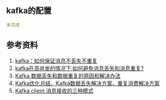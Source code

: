 ## kafka的配置

```yml
未完成
```

## 参考资料

1. [kafka：如何保证消息不丢失不重复](https://blog.csdn.net/weixin_38750084/article/details/82939435)
2. [kafka在高并发的情况下,如何避免消息丢失和消息重复?](https://blog.csdn.net/qq_35078688/article/details/86084376)
3. [Kafka 数据丢失和数据重复的原因和解决办法](https://blog.csdn.net/a308601801/article/details/88642985)
4. [Kafka优化总结、Kafka数据丢失解决方案、重复消费解决方案](https://blog.csdn.net/zjh_746140129/article/details/88779640)
5. [Kafka client 消息接收的三种模式](https://blog.csdn.net/laojiaqi/article/details/79034798)